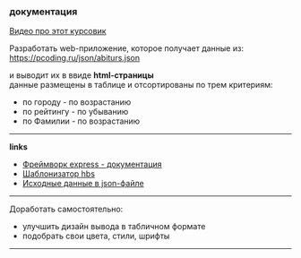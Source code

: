 ### документация  

[Видео про этот курсовик](https://youtu.be/hGKho-Li_ME)  

Разработать web-приложение, которое получает данные из:  
https://pcoding.ru/json/abiturs.json  

и выводит их в ввиде **html-страницы**  
данные размещены в таблице и отсортированы по трем критериям:  

- по городу - по возрастанию  
- по рейтингу - по убыванию  
- по Фамилии - по возрастанию  

---  

**links**  

- [Фреймворк express - документация](https://expressjs.com/ru/api.html)  
- [Шаблонизатор hbs](https://handlebarsjs.com/)  
- [Исходные данные в json-файле](https://pcoding.ru/json/abiturs.json)  

---  

Доработать самостоятельно:  

- улучшить дизайн вывода в табличном формате  
- подобрать свои цвета, стили, шрифты  

---  
